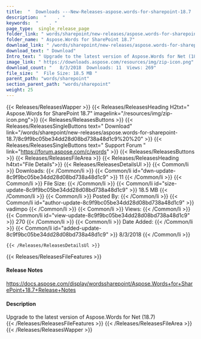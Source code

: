 ```yaml
---
title:  "  Downloads ---New-Releases-aspose.words-for-sharepoint-18.7 . " 
description:  "    . " 
keywords:  "    . " 
page_type:  single_release_page
folder_link: " words/sharepoint/new-releases/aspose.words-for-sharepoint-18.7/"
folder_name: " Aspose.Words for SharePoint 18.7"
download_link: " /words/sharepoint/new-releases/aspose.words-for-sharepoint-18.7/8c9f9bc05be34dd28d08bd738a48d1c9"
download_text: " Download"
Intro_text: " Upgrade to the latest version of Aspose.Words for Net (18.7)"
image_link: " https://downloads.aspose.com/resources/img/zip-icon.png"
download_count: "   8/3/2018  Downloads: 11  Views: 269"
file_size: "  File Size: 18.5 MB "
parent_path: "words/sharepoint"
section_parent_path: "words/sharepoint"
weight: 25 
---
```


{{< Releases/ReleasesWapper >}}
  {{< Releases/ReleasesHeading H2txt=" Aspose.Words for SharePoint 18.7" imagelink="/resources/img/zip-icon.png">}}
  {{< Releases/ReleasesButtons >}}
    {{< Releases/ReleasesSingleButtons text=" Download" link="/words/sharepoint/new-releases/aspose.words-for-sharepoint-18.7/8c9f9bc05be34dd28d08bd738a48d1c9%20%20" >}}
    {{< Releases/ReleasesSingleButtons text=" Support Forum " link="https://forum.aspose.com/c/words" >}}
  {{< Releases/ReleasesButtons >}}
  {{< Releases/ReleasesFileArea >}}
    {{< Releases/ReleasesHeading h4txt="File Details">}}
    {{< Releases/ReleasesDetailsUl >}}
            {{< Common/li  >}} Downloads: {{< /Common/li >}} 
      {{< Common/li id="dwn-update-8c9f9bc05be34dd28d08bd738a48d1c9" >}} 11 {{< /Common/li >}} 
      {{< Common/li  >}} File Size: {{< /Common/li >}} 
      {{< Common/li id="size-update-8c9f9bc05be34dd28d08bd738a48d1c9" >}} 18.5 MB {{< /Common/li >}} 
      {{< Common/li  >}} Posted By: {{< /Common/li >}} 
      {{< Common/li id="author-update-8c9f9bc05be34dd28d08bd738a48d1c9" >}} vadimpo {{< /Common/li >}} 
      {{< Common/li  >}} Views: {{< /Common/li >}} 
      {{< Common/li id="view-update-8c9f9bc05be34dd28d08bd738a48d1c9" >}} 270 {{< /Common/li >}} 
      {{< Common/li  >}} Date Added: {{< /Common/li >}} 
      {{< Common/li id="added-update-8c9f9bc05be34dd28d08bd738a48d1c9" >}} 8/3/2018 {{< /Common/li >}} 

    {{< /Releases/ReleasesDetailsUl >}}

  {{< Releases/ReleasesFileFeatures >}}
      <h4>Release Notes</h4><div><a href="https://docs.aspose.com/display/wordssharepoint/Aspose.Words+for+SharePoint+18.7+Release+Notes">https://docs.aspose.com/display/wordssharepoint/Aspose.Words+for+SharePoint+18.7+Release+Notes</a></div><h4>Description</h4><div class="HTMLDescription">Upgrade to the latest version of Aspose.Words for Net (18.7)</div>
  {{< /Releases/ReleasesFileFeatures >}}
 {{< /Releases/ReleasesFileArea >}}
{{< /Releases/ReleasesWapper >}}


